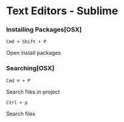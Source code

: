 # Text Editors - Sublime

### Installing Packages[OSX]

```Cmd + Shift + P```

Open install packages

### Searching[OSX]

```Cmd ⌘ + P```

Search files in project

```Ctrl + p```

Search files
